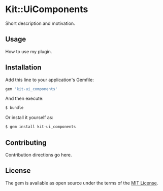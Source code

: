 # Kit::UiComponents
Short description and motivation.

## Usage
How to use my plugin.

## Installation
Add this line to your application's Gemfile:

```ruby
gem 'kit-ui_components'
```

And then execute:
```bash
$ bundle
```

Or install it yourself as:
```bash
$ gem install kit-ui_components
```

## Contributing
Contribution directions go here.

## License
The gem is available as open source under the terms of the [MIT License](https://opensource.org/licenses/MIT).
